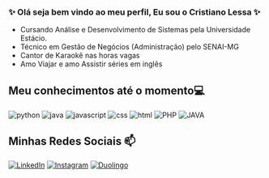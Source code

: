 ### ✨ Olá seja bem vindo ao meu perfil, Eu sou o Cristiano Lessa ✨

- Cursando Análise e Desenvolvimento de Sistemas pela Universidade Estácio.
- Técnico em Gestão de Negócios (Administração) pelo SENAI-MG
- Cantor de Karaokê nas horas vagas
- Amo Viajar e amo Assistir séries em inglês

## Meu conhecimentos até o momento💻
<div style="display: inline">
  <img align="center" alt="python" src="https://img.shields.io/badge/Python-3776AB?style=for-the-badge&logo=python&logoColor=white" />
  <img align="center" alt="java" src="https://img.shields.io/badge/JAVA-3776AB?style=for-the-badge&logo=python&logoColor=white%22" />
  <img align="center" alt="javascript" src="https://img.shields.io/badge/JavaScript-3776AB?style=for-the-badge&logo=javascript&logoColor=white" />
  <img align="center" alt="css" src="https://img.shields.io/badge/CSS-808080?style=for-the-badge&logo=CSS3&logoColor=blue" />
  <img align="center" alt="html" src="https://img.shields.io/badge/HTML5-ffa500?style=for-the-badge&logo=HTML5&logoColor=black" />
  <img align="center" alt="PHP" src="https://img.shields.io/badge/PHP-ffa500?style=for-the-badge&logo=HTML5&logoColor=black" />
  <img align="center" alt="JAVA" src="https://img.shields.io/badge/JAVA-ffa500?style=for-the-badge&logo=JAVA&logoColor=black" />
</div><br/>



## Minhas Redes Sociais 📫
[![LinkedIn](https://img.shields.io/badge/LinkedIn-0077B5?style=for-the-badge&logo=linkedin&logoColor=white)](https://www.linkedin.com/in/cristianolessa/)
[![Instagram](https://img.shields.io/badge/Instagram-C13584?style=for-the-badge&logo=instagram&logoColor=white)](https://www.instagram.com/cristianolessaoficial/) 
[![Duolingo](https://img.shields.io/badge/Youtube-FF0000?style=for-the-badge&logo=Youtube&logoColor=white)](https://www.youtube.com/cristianoglessa)
  
  
<!---  

- 👋 Hi, I’m @cristianoglessa
- 👀 I’m interested in ...
- 🌱 I’m currently learning ...
- 💞️ I’m looking to collaborate on ...
- 📫 How to reach me ...
- 😄 Pronouns: ...
- ⚡ Fun fact: ...


cristianoglessa/cristianoglessa is a ✨ special ✨ repository because its `README.md` (this file) appears on your GitHub profile.
You can click the Preview link to take a look at your changes.
--->
